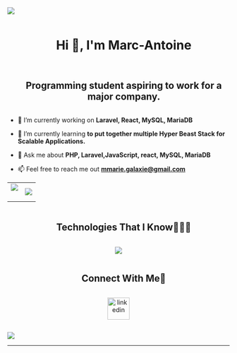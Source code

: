   <!--horizontal divider(gradiant)-->
<img src="https://user-images.githubusercontent.com/73097560/115834477-dbab4500-a447-11eb-908a-139a6edaec5c.gif">
<!--h1 without bottom border-->
<div id="user-content-toc">
  <ul align="center">
    <summary><h1 style="display: inline-block">Hi 👋, I'm Marc-Antoine</h1></summary>
  </ul>
</div>
<!--h2 without bottom border-->
<div id="user-content-toc">
  <ul align="center">
    <summary><h2 style="display: inline-block">Programming student aspiring to work for a major company.</h2></summary>
  </ul>
</div>
<!--Intro start-->
<ul>
<li>
<p>🔭 I’m currently working on <strong>Laravel, React, MySQL, MariaDB</strong></p>
</li>
<li>
<p>🌱 I’m currently learning <strong>to put together multiple Hyper Beast Stack for Scalable Applications.</strong></p>
</li>
<!-- <li>
<p>☁️ I’ve keen interest in cloud computing. So,I’m learning <strong>AWS</strong></p>
</li> -->
<li>
<p>💬 Ask me about <strong>PHP, Laravel,JavaScript, react, MySQL, MariaDB</strong></p>
</li>
<li>
<p>📫 Feel free to reach me out <strong><a href="mailto:nishantjangid6377@gmail.com">mmarie.galaxie@gmail.com</a></strong></p>
</li>
</ul>
<!--Intro end-->
<!--- stats & Trophy (start) -->
<p align="center">
  <!--- stats (start) -->
</p>
<table align="center">
<tbody><tr border="none">
<td width="50%" align="center">
  <img align="center" src="https://github-readme-stats.vercel.app/api?username=Marc-AntoineMarie&theme=dark&show_icons=true&count_private=true">
  <br><br>
<!--   <img title="🔥 Get streak stats for your profile at git.io/streak-stats" alt="Mark streak" src="https://github-readme-streak-stats.herokuapp.com/?user=Marc-AntoineMarie&theme=dark&hide_border=false"> -->
</td><td width="50%" align="center">
  <img align="center" src="https://github-readme-stats.anuraghazra1.vercel.app/api/top-langs/?username=Marc-AntoineMarie&theme=dark&hide_border=false&no-bg=true&no-frame=true&langs_count=10">
  </td>
</tr>
</tbody></table>
<!--- stats (end) -->
<!--- trophy (start) -->
<!-- <div align="center">
  <a href="https://github.com/ryo-ma/github-profile-trophy" title="Go to Source">
       <img align="center" width="84%" src="https://github-profile-trophy.vercel.app/?username=Marc-AntoineMarie&theme=radical&row=1&column=7&margin-h=15&margin-w=5&no-bg=true" alt="TROPHY">
    </a>
</div> -->
<!--- trophy (start) -->
<p></p>        
<!--- stats (end) -->
<!--h1 without bottom border-->
<div id="user-content-toc">
  <ul align="center">
    <summary><h2 style="display: inline-block">Technologies That I Know👨🏻‍💻</h2></summary>
  </ul>
</div>
<!--tech stack icons-->
<p align="center">
  <a href="https://skillicons.dev">
    <img src="https://skillicons.dev/icons?i=php,laravel,react,js,html,css,mysql,mariadb,linux,mb,git,github,vscode&perline=14">
  </a>
</p>
<!-- Connect with me -->
<!--h2 without bottom border-->
<div id="user-content-toc">
  <ul align="center">
    <summary><h2 style="display: inline-block">Connect With Me🤝</h2></summary>
  </ul>
</div>
<!--icons and links-->
<p align="center">
<a href="www.linkedin.com/in/marc-antoine-marie-6a132820a" target="blank"><img align="center" src="https://user-images.githubusercontent.com/88904952/234979284-68c11d7f-1acc-4f0c-ac78-044e1037d7b0.png" alt="linkedin" height="50" width="50"></a>
<!-- <a href="https://twitter.com/1010nishant" target="blank"><img align="center" src="https://user-images.githubusercontent.com/88904952/234980676-61bfb021-ecc8-48f7-88e6-34c1b06c4a58.png" alt="twitter" height="50" width="50"></a>  -->
<!-- <a href="https://www.instagram.com/nishant.jangir.1010/" target="blank"><img align="center" src="https://user-images.githubusercontent.com/88904952/234981169-2dd1e58f-4b7e-468c-8213-034ba62156c3.png" alt="instagram" height="50" width="50"></a> -->
<!-- <a href="https://1010nishant.hashnode.dev/" target="blank"><img align="center" src="https://user-images.githubusercontent.com/88904952/234982196-562aea17-5532-4550-8c08-1c7cb994a541.png" alt="hashnode" height="50" width="50"></a> -->
<!-- <a href="https://discord.gg/UjwKkJsXsf" target="blank"><img align="center" src="https://user-images.githubusercontent.com/88904952/234982627-019fd336-6248-453c-9b05-97c13fd1d207.png" alt="discord" height="50" width="50"></a> -->
</p>
<!--profile visit count-->
<div align="center">
<p><a href="https://visitcount.itsvg.in"><img src="https://visitcount.itsvg.in/api?id=1010nishant&amp;icon=3&amp;color=6" alt=""></a></p>
</div>
<!--horizontal divider(gradiant)-->
<img src="https://user-images.githubusercontent.com/73097560/115834477-dbab4500-a447-11eb-908a-139a6edaec5c.gif">
<hr>
